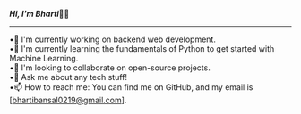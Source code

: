 ***Hi, I'm Bharti***👨‍💻    
***
•🔭 I'm currently working on backend web development.  
•🌱 I'm currently learning the fundamentals of Python to get started with Machine Learning.  
•👯 I'm looking to collaborate on open-source projects.  
•💬 Ask me about any tech stuff!  
•📫 How to reach me: You can find me on GitHub, and my email is [bhartibansal0219@gmail.com].  

